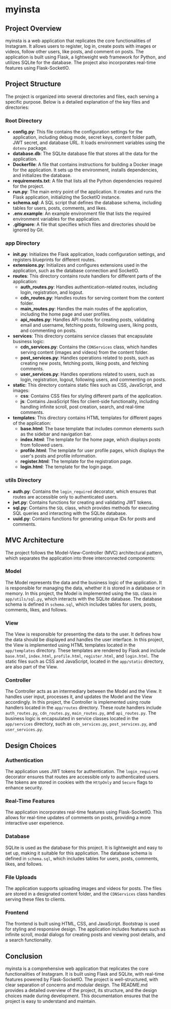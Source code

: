 # myinsta

## Project Overview

myinsta is a web application that replicates the core functionalities of Instagram. It allows users to register, log in, create posts with images or videos, follow other users, like posts, and comment on posts. The application is built using Flask, a lightweight web framework for Python, and utilizes SQLite for the database. The project also incorporates real-time features using Flask-SocketIO.

## Project Structure

The project is organized into several directories and files, each serving a specific purpose. Below is a detailed explanation of the key files and directories:

### Root Directory

- **config.py**: This file contains the configuration settings for the application, including debug mode, secret keys, content folder path, JWT secret, and database URL. It loads environment variables using the `dotenv` package.
- **database.db**: The SQLite database file that stores all the data for the application.
- **Dockerfile**: A file that contains instructions for building a Docker image for the application. It sets up the environment, installs dependencies, and initializes the database.
- **requirements.txt**: A file that lists all the Python dependencies required for the project.
- **run.py**: The main entry point of the application. It creates and runs the Flask application, initializing the SocketIO instance.
- **schema.sql**: A SQL script that defines the database schema, including tables for users, posts, comments, and likes.
- **.env.example**: An example environment file that lists the required environment variables for the application.
- **.gitignore**: A file that specifies which files and directories should be ignored by Git.

### app Directory

- **__init__.py**: Initializes the Flask application, loads configuration settings, and registers blueprints for different routes.
- **extensions.py**: Initializes and configures extensions used in the application, such as the database connection and SocketIO.
- **routes**: This directory contains route handlers for different parts of the application:
  - **auth_routes.py**: Handles authentication-related routes, including login, registration, and logout.
  - **cdn_routes.py**: Handles routes for serving content from the content folder.
  - **main_routes.py**: Handles the main routes of the application, including the home page and user profiles.
  - **api_routes.py**: Handles API routes for creating posts, validating email and username, fetching posts, following users, liking posts, and commenting on posts.
- **services**: This directory contains service classes that encapsulate business logic:
  - **cdn_services.py**: Contains the `CDNServices` class, which handles serving content (images and videos) from the content folder.
  - **post_services.py**: Handles operations related to posts, such as creating new posts, fetching posts, liking posts, and fetching comments.
  - **user_services.py**: Handles operations related to users, such as login, registration, logout, following users, and commenting on posts.
- **static**: This directory contains static files such as CSS, JavaScript, and images:
  - **css**: Contains CSS files for styling different parts of the application.
  - **js**: Contains JavaScript files for client-side functionality, including handling infinite scroll, post creation, search, and real-time comments.
- **templates**: This directory contains HTML templates for different pages of the application:
  - **base.html**: The base template that includes common elements such as the sidebar and navigation bar.
  - **index.html**: The template for the home page, which displays posts from followed users.
  - **profile.html**: The template for user profile pages, which displays the user's posts and profile information.
  - **register.html**: The template for the registration page.
  - **login.html**: The template for the login page.

### utils Directory

- **auth.py**: Contains the `login_required` decorator, which ensures that routes are accessible only to authenticated users.
- **jwt.py**: Contains functions for creating and validating JWT tokens.
- **sql.py**: Contains the `SQL` class, which provides methods for executing SQL queries and interacting with the SQLite database.
- **uuid.py**: Contains functions for generating unique IDs for posts and comments.

## MVC Architecture

The project follows the Model-View-Controller (MVC) architectural pattern, which separates the application into three interconnected components:

### Model

The Model represents the data and the business logic of the application. It is responsible for managing the data, whether it is stored in a database or in memory. In this project, the Model is implemented using the `SQL` class in `app/utils/sql.py`, which interacts with the SQLite database. The database schema is defined in `schema.sql`, which includes tables for users, posts, comments, likes, and follows.

### View

The View is responsible for presenting the data to the user. It defines how the data should be displayed and handles the user interface. In this project, the View is implemented using HTML templates located in the `app/templates` directory. These templates are rendered by Flask and include `base.html`, `index.html`, `profile.html`, `register.html`, and `login.html`. The static files such as CSS and JavaScript, located in the `app/static` directory, are also part of the View.

### Controller

The Controller acts as an intermediary between the Model and the View. It handles user input, processes it, and updates the Model and the View accordingly. In this project, the Controller is implemented using route handlers located in the `app/routes` directory. These route handlers include `auth_routes.py`, `cdn_routes.py`, `main_routes.py`, and `api_routes.py`. The business logic is encapsulated in service classes located in the `app/services` directory, such as `cdn_services.py`, `post_services.py`, and `user_services.py`.

## Design Choices

### Authentication

The application uses JWT tokens for authentication. The `login_required` decorator ensures that routes are accessible only to authenticated users. The tokens are stored in cookies with the `HttpOnly` and `Secure` flags to enhance security.

### Real-Time Features

The application incorporates real-time features using Flask-SocketIO. This allows for real-time updates of comments on posts, providing a more interactive user experience.

### Database

SQLite is used as the database for this project. It is lightweight and easy to set up, making it suitable for this application. The database schema is defined in `schema.sql`, which includes tables for users, posts, comments, likes, and follows.

### File Uploads

The application supports uploading images and videos for posts. The files are stored in a designated content folder, and the `CDNServices` class handles serving these files to clients.

### Frontend

The frontend is built using HTML, CSS, and JavaScript. Bootstrap is used for styling and responsive design. The application includes features such as infinite scroll, modal dialogs for creating posts and viewing post details, and a search functionality.

## Conclusion

myinsta is a comprehensive web application that replicates the core functionalities of Instagram. It is built using Flask and SQLite, with real-time features powered by Flask-SocketIO. The project is well-structured, with clear separation of concerns and modular design. The README.md provides a detailed overview of the project, its structure, and the design choices made during development. This documentation ensures that the project is easy to understand and maintain.
